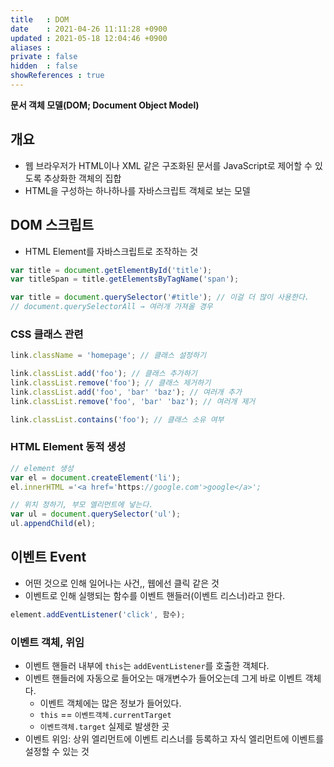 ```yaml
---
title   : DOM
date    : 2021-04-26 11:11:28 +0900
updated : 2021-05-18 12:04:46 +0900
aliases : 
private : false
hidden  : false
showReferences : true
---
```


**문서 객체 모델(DOM; Document Object Model)**  

## 개요 
- 웹 브라우저가 HTML이나 XML 같은 구조화된 문서를 JavaScript로 제어할 수 있도록 추상화한 객체의 집합 
- HTML을 구성하는 하나하나를 자바스크립트 객체로 보는 모델 

## DOM 스크립트 
- HTML Element를 자바스크립트로 조작하는 것
```javascript
var title = document.getElementById('title');
var titleSpan = title.getElementsByTagName('span');

var title = document.querySelector('#title'); // 이걸 더 많이 사용한다.
// document.querySelectorAll → 여러개 가져올 경우 
```

### CSS 클래스 관련 
```javascript
link.className = 'homepage'; // 클래스 설정하기 

link.classList.add('foo'); // 클래스 추가하기 
link.classList.remove('foo'); // 클래스 제거하기 
link.classList.add('foo', 'bar' 'baz'); // 여러개 추가 
link.classList.remove('foo', 'bar' 'baz'); // 여러개 제거 

link.classList.contains('foo'); // 클래스 소유 여부 
```

### HTML Element 동적 생성 
```javascript
// element 생성
var el = document.createElement('li'); 
el.innerHTML ='<a href='https://google.com'>google</a>';

// 위치 정하기, 부모 엘리먼트에 넣는다. 
var ul = document.querySelector('ul');
ul.appendChild(el);
```

## 이벤트 Event 
- 어떤 것으로 인해 일어나는 사건,, 웹에선 클릭 같은 것 
- 이벤트로 인해 실행되는 함수를 이벤트 핸들러(이벤트 리스너)라고 한다. 
```javascript
element.addEventListener('click', 함수);
```

### 이벤트 객체, 위임 
- 이벤트 핸들러 내부에 `this`는 `addEventListener`를 호출한 객체다. 
- 이벤트 핸들러에 자동으로 들어오는 매개변수가 들어오는데 그게 바로 이벤트 객체다. 	
	- 이벤트 객체에는 많은 정보가 들어있다. 
	- `this` == `이벤트객체.currentTarget`  
	- `이벤트객체.target` 실제로 발생한 곳 
- 이벤트 위임: 상위 엘리먼트에 이벤트 리스너를 등록하고 자식 엘리먼트에 이벤트를 설정할 수 있는 것 

